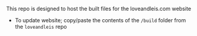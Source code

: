 This repo is designed to host the built files for the loveandleis.com website
* To update website; copy/paste the contents of the `/build` folder from the `loveandleis` repo
